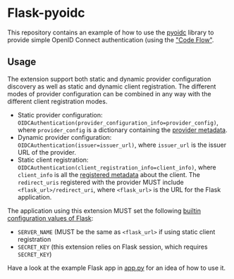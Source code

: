# Flask-pyoidc

This repository contains an example of how to use the [pyoidc](https://github.com/rohe/pyoidc)
library to provide simple OpenID Connect authentication (using the ["Code Flow"](http://openid.net/specs/openid-connect-core-1_0.html#CodeFlowAuth).

## Usage

The extension support both static and dynamic provider configuration discovery as well as static
and dynamic client registration. The different modes of provider configuration can be combined in
any way with the different client registration modes.
 
* Static provider configuration: `OIDCAuthentication(provider_configuration_info=provider_config)`,
  where `provider_config` is a dictionary containing the [provider metadata](https://openid.net/specs/openid-connect-discovery-1_0.html#ProviderMetadata).
* Dynamic provider configuration: `OIDCAuthentication(issuer=issuer_url)`, where `issuer_url`
  is the issuer URL of the provider.
* Static client registration: `OIDCAuthentication(client_registration_info=client_info)`, where
  `client_info` is all the [registered metadata](https://openid.net/specs/openid-connect-registration-1_0.html#RegistrationResponse)
  about the client. The `redirect_uris` registered with the provider MUST include
  `<flask_url>/redirect_uri`, where `<flask_url>` is the URL for the Flask application.
  


The application using this extension MUST set the following [builtin configuration values of Flask](http://flask.pocoo.org/docs/0.10/config/#builtin-configuration-values):

* `SERVER_NAME` (MUST be the same as `<flask_url>` if using static client registration
* `SECRET_KEY` (this extension relies on Flask session, which requires `SECRET_KEY`)

Have a look at the example Flask app in [app.py](example/app.py) for an idea of how to use it.